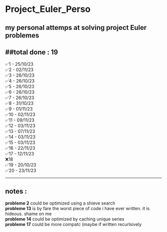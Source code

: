 # Project_Euler_Perso
my personal attemps at solving project Euler problemes
---
##total done : 19
---

✅1 - 25/10/23  
✅2 - 02/11/23  
✅3 - 26/10/23  
✅4 - 26/10/23  
✅5 - 26/10/23  
✅6 - 26/10/23  
✅7 - 26/10/23  
✅8 - 31/10/23  
✅9 - 01/11/23  
✅10 - 02/11/23  
✅11 - 09/11/23  
✅12 - 03/11/23  
✅13 - 07/11/23  
✅14 - 03/11/23  
✅15 - 03/11/23  
✅16 - 22/11/23  
✅17 - 12/11/23  
❌18  
✅19 - 20/10/23  
✅20 - 23/11/23  

---
## notes :  
**probleme 2** could be optimized using a shieve search  
**probleme 13** is by fare the worst piece of code i have ever written. it is hideous. shame on me  
**probleme 14** could be optimized by caching unique series  
**probleme 17** could be more compatc (maybe if written recurlsively

